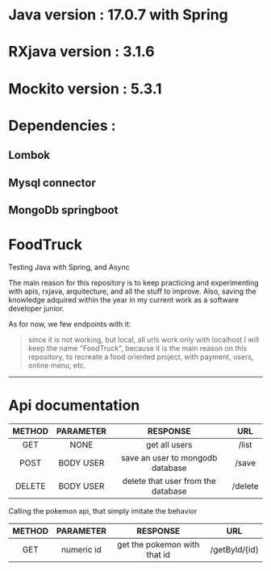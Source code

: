 # Java version : 17.0.7 with Spring
# RXjava version : 3.1.6
# Mockito version : 5.3.1
# Dependencies :
## Lombok
## Mysql connector
## MongoDb springboot

# FoodTruck
Testing Java with Spring, and Async

The main reason for this repository is to keep practicing and experimenting with apis,
rxjava, arquitecture, and all the stuff to improve.
Also, saving the knowledge adquired within the year in my current work as a software developer junior.

As for now, we few endpoints with it:
> since it is not working, but local, all urls work only with localhost
> I will keep the name "FoodTruck", because it is the main reason on this repository, to recreate a food oriented project, with payment, users, online menu, etc.
---

# Api documentation

| METHOD | PARAMETER | RESPONSE | URL |
| :------: | :---------: | :--------: | :-----: |
| GET | NONE | get all users | /list |
| POST | BODY USER | save an user to mongodb database | /save |
| DELETE | BODY USER | delete that user from the database | /delete |

Calling the pokemon api, that simply imitate the behavior

| METHOD | PARAMETER | RESPONSE | URL |
| :------: | :---------: | :--------: | :-----: |
| GET | numeric id | get the pokemon with that id | /getById/{id} |

